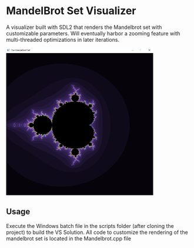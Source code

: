 # MandelBrot Set Visualizer
A visualizer built with SDL2 that renders the Mandelbrot set with customizable parameters. 
Will eventually harbor a zooming feature with multi-threaded optimizations in later iterations.

<img src="MandelBrotSet.PNG" width="400" height="400" />

## Usage
Execute the Windows batch file in the scripts folder (after cloning the project) to build the VS Solution.
All code to customize the rendering of the mandelbrot set is located in the Mandelbrot.cpp file
